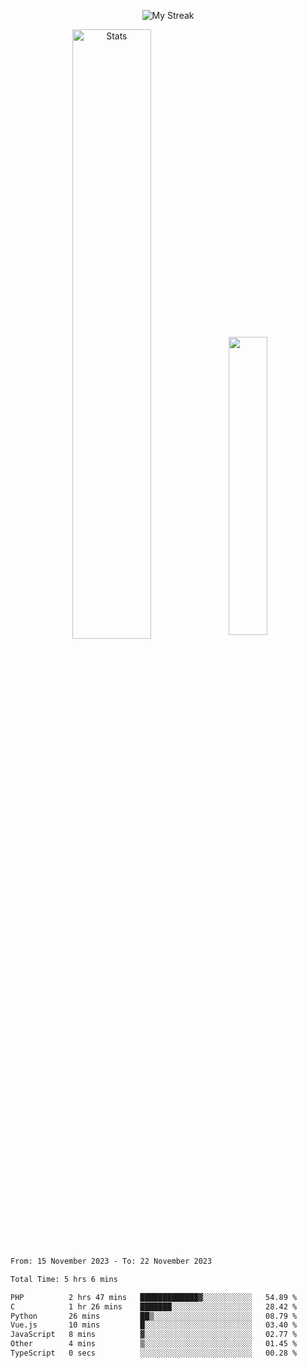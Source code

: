<p align="center">
<picture>
  <source media="(prefers-color-scheme: dark)" srcset="http://github-readme-streak-stats.herokuapp.com?user=semolik&theme=dark&hide_border=true&background=DD272700">
  <img alt="My Streak" src="http://github-readme-streak-stats.herokuapp.com?user=semolik&hide_border=true">
</picture>
</p>
<div align="center">
  <picture>
    <source media="(prefers-color-scheme: dark)" srcset="https://github-readme-stats.vercel.app/api?username=semolik&show_icons=true&bg_color=DD272700&hide_border=true&theme=dark">
        <img alt="Stats" src="https://github-readme-stats.vercel.app/api?username=semolik&show_icons=true&bg_color=DD272700&hide_border=true" width="50%" >
  </picture>
  <sup>
  <picture>
  <source media="(prefers-color-scheme: dark)" srcset="https://github-readme-stats.vercel.app/api/top-langs/?username=semolik&layout=compact&hide_border=true&bg_color=DD272700&theme=dark">
  <img src="https://github-readme-stats.vercel.app/api/top-langs/?username=semolik&layout=compact&hide_border=true" width="35%" />
  </picture>
  </sup>
</div>
<!--START_SECTION:waka-->

```txt
From: 15 November 2023 - To: 22 November 2023

Total Time: 5 hrs 6 mins

PHP          2 hrs 47 mins   █████████████▓░░░░░░░░░░░   54.89 %
C            1 hr 26 mins    ███████░░░░░░░░░░░░░░░░░░   28.42 %
Python       26 mins         ██▒░░░░░░░░░░░░░░░░░░░░░░   08.79 %
Vue.js       10 mins         █░░░░░░░░░░░░░░░░░░░░░░░░   03.40 %
JavaScript   8 mins          ▓░░░░░░░░░░░░░░░░░░░░░░░░   02.77 %
Other        4 mins          ▒░░░░░░░░░░░░░░░░░░░░░░░░   01.45 %
TypeScript   0 secs          ░░░░░░░░░░░░░░░░░░░░░░░░░   00.28 %
```

<!--END_SECTION:waka-->

